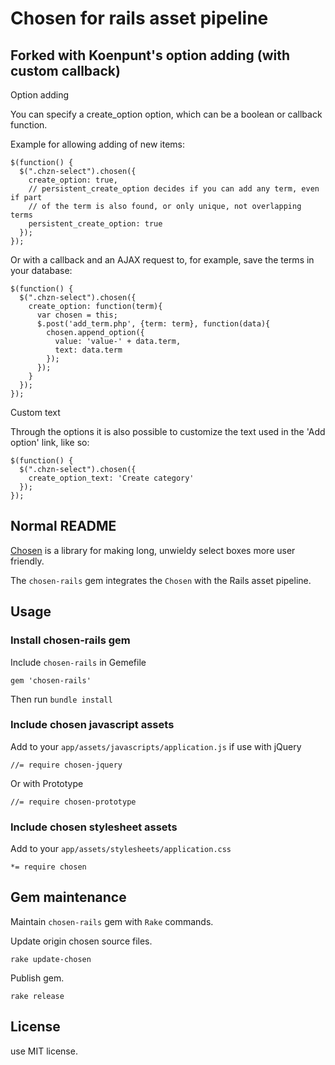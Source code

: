 # Chosen for rails asset pipeline 

## Forked with Koenpunt's option adding (with custom callback)

Option adding

You can specify a create_option option, which can be a boolean or callback function.

Example for allowing adding of new items:

    $(function() {
      $(".chzn-select").chosen({
        create_option: true,
        // persistent_create_option decides if you can add any term, even if part
        // of the term is also found, or only unique, not overlapping terms
        persistent_create_option: true
      });
    });
Or with a callback and an AJAX request to, for example, save the terms in your database:

    $(function() {
      $(".chzn-select").chosen({
        create_option: function(term){
          var chosen = this;
          $.post('add_term.php', {term: term}, function(data){
            chosen.append_option({
              value: 'value-' + data.term,
              text: data.term
            });
          });
        }
      });
    });
Custom text

Through the options it is also possible to customize the text used in the 'Add option' link, like so:

    $(function() {
      $(".chzn-select").chosen({
        create_option_text: 'Create category'
      });
    });

## Normal README

[Chosen](https://github.com/harvesthq/chosen) is a library for making long, unwieldy select boxes more user friendly.

The `chosen-rails` gem integrates the `Chosen` with the Rails asset pipeline.

## Usage

### Install chosen-rails gem

Include `chosen-rails` in Gemefile

    gem 'chosen-rails'

Then run `bundle install`

### Include chosen javascript assets

Add to your `app/assets/javascripts/application.js` if use with jQuery

    //= require chosen-jquery

Or with Prototype

    //= require chosen-prototype

### Include chosen stylesheet assets

Add to your `app/assets/stylesheets/application.css`

    *= require chosen

## Gem maintenance

Maintain `chosen-rails` gem with `Rake` commands.

Update origin chosen source files.

    rake update-chosen

Publish gem.

    rake release

## License

use MIT license.
